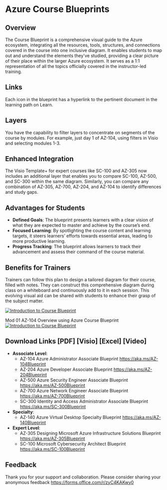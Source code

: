 # Azure Course Blueprints

## Overview
The Course Blueprint is a comprehensive visual guide to the Azure ecosystem, integrating all the resources, tools, structures, and connections covered in the course into one inclusive diagram. It enables students to map out and understand the elements they've studied, providing a clear picture of their place within the larger Azure ecosystem. It serves as a 1:1 representation of all the topics officially covered in the instructor-led training.

## Links
Each icon in the blueprint has a hyperlink to the pertinent document in the learning path on Learn.

## Layers
You have the capability to filter layers to concentrate on segments of the course by modules. For example, just day 1 of AZ-104, using filters in Visio and selecting modules 1-3.

## Enhanced Integration
The Visio Template+ for expert courses like SC-100 and AZ-305 now includes an additional layer that enables you to compare SC-100, AZ-500, and SC-300 within the same diagram. Similarly, you can compare any combination of AZ-305, AZ-700, AZ-204, and AZ-104 to identify differences and study gaps.

## Advantages for Students
- **Defined Goals**: The blueprint presents learners with a clear vision of what they are expected to master and achieve by the course’s end.
- **Focused Learning**: By spotlighting the course content and learning targets, it steers learners’ efforts towards essential areas, leading to more productive learning.
- **Progress Tracking**: The blueprint allows learners to track their advancement and assess their command of the course material.

## Benefits for Trainers
Trainers can follow this plan to design a tailored diagram for their course, filled with notes. They can construct this comprehensive diagram during class on a whiteboard and continuously add to it in each session. This evolving visual aid can be shared with students to enhance their grasp of the subject matter.

[![Introduction to Course Blueprint](https://img.youtube.com/vi/BWIm7oZ4bXs/0.jpg)](https://www.youtube.com/watch?v=BWIm7oZ4bXs)

Mod 01 AZ-104 Overview using Azure Course Blueprint
[![Introduction to Course Blueprint](https://img.youtube.com/vi/BWIm7oZ4bXs/0.jpg)](https://www.youtube.com/watch?v=BWIm7oZ4bXs)


## Download Links [PDF] [Visio] [Excel] [Video]
- **Associate Level**: 
  - AZ-104 Azure Administrator Associate Blueprint https://aka.ms/AZ-104Blueprint
  - AZ-204 Azure Developer Associate Blueprint https://aka.ms/AZ-204Blueprint
  - AZ-500 Azure Security Engineer Associate Blueprint https://aka.ms/AZ-500Blueprint
  - AZ-700 Azure Network Engineer Associate Blueprint https://aka.ms/AZ-700Blueprint
  - SC-300 Identity and Access Administrator Associate Blueprint https://aka.ms/SC-300Blueprint
- **Specialty**: 
  - AZ-140 Azure Virtual Desktop Specialty Blueprint https://aka.ms/AZ-140Blueprint
- **Expert Level**: 
  - AZ-305 Designing Microsoft Azure Infrastructure Solutions Blueprint https://aka.ms/AZ-305Blueprint
  - SC-100 Microsoft Cybersecurity Architect Blueprint https://aka.ms/SC-100Blueprint

## Feedback
Thank you for your support and collaboration. 
Please consider sharing your anonymous feedback https://forms.office.com/r/zyC4KAKwy0


